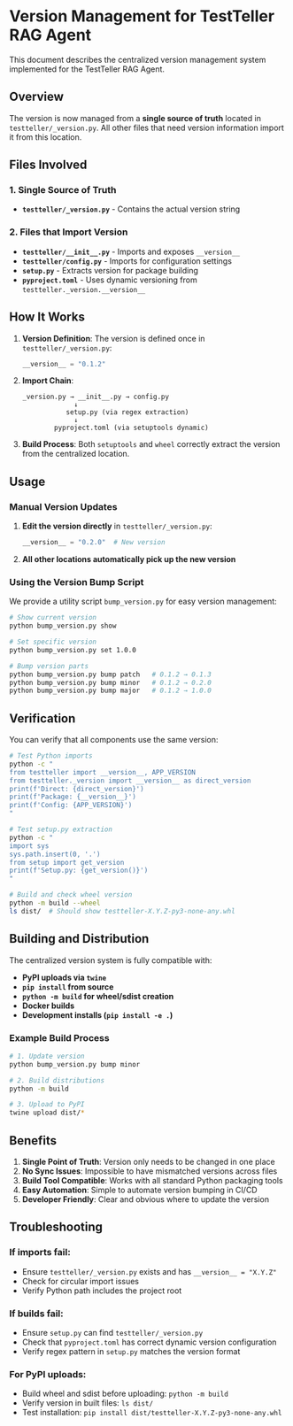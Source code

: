 # Version Management for TestTeller RAG Agent

This document describes the centralized version management system implemented for the TestTeller RAG Agent.

## Overview

The version is now managed from a **single source of truth** located in `testteller/_version.py`. All other files that need version information import it from this location.

## Files Involved

### 1. Single Source of Truth
- **`testteller/_version.py`** - Contains the actual version string

### 2. Files that Import Version
- **`testteller/__init__.py`** - Imports and exposes `__version__`
- **`testteller/config.py`** - Imports for configuration settings
- **`setup.py`** - Extracts version for package building
- **`pyproject.toml`** - Uses dynamic versioning from `testteller._version.__version__`

## How It Works

1. **Version Definition**: The version is defined once in `testteller/_version.py`:
   ```python
   __version__ = "0.1.2"
   ```

2. **Import Chain**:
   ```
   _version.py → __init__.py → config.py
                ↓
              setup.py (via regex extraction)
                ↓
           pyproject.toml (via setuptools dynamic)
   ```

3. **Build Process**: Both `setuptools` and `wheel` correctly extract the version from the centralized location.

## Usage

### Manual Version Updates

1. **Edit the version directly** in `testteller/_version.py`:
   ```python
   __version__ = "0.2.0"  # New version
   ```

2. **All other locations automatically pick up the new version**

### Using the Version Bump Script

We provide a utility script `bump_version.py` for easy version management:

```bash
# Show current version
python bump_version.py show

# Set specific version
python bump_version.py set 1.0.0

# Bump version parts
python bump_version.py bump patch   # 0.1.2 → 0.1.3
python bump_version.py bump minor   # 0.1.2 → 0.2.0
python bump_version.py bump major   # 0.1.2 → 1.0.0
```

## Verification

You can verify that all components use the same version:

```bash
# Test Python imports
python -c "
from testteller import __version__, APP_VERSION
from testteller._version import __version__ as direct_version
print(f'Direct: {direct_version}')
print(f'Package: {__version__}')
print(f'Config: {APP_VERSION}')
"

# Test setup.py extraction
python -c "
import sys
sys.path.insert(0, '.')
from setup import get_version
print(f'Setup.py: {get_version()}')
"

# Build and check wheel version
python -m build --wheel
ls dist/  # Should show testteller-X.Y.Z-py3-none-any.whl
```

## Building and Distribution

The centralized version system is fully compatible with:

- **PyPI uploads via `twine`**
- **`pip install` from source**
- **`python -m build` for wheel/sdist creation**
- **Docker builds**
- **Development installs (`pip install -e .`)**

### Example Build Process

```bash
# 1. Update version
python bump_version.py bump minor

# 2. Build distributions
python -m build

# 3. Upload to PyPI
twine upload dist/*
```

## Benefits

1. **Single Point of Truth**: Version only needs to be changed in one place
2. **No Sync Issues**: Impossible to have mismatched versions across files
3. **Build Tool Compatible**: Works with all standard Python packaging tools
4. **Easy Automation**: Simple to automate version bumping in CI/CD
5. **Developer Friendly**: Clear and obvious where to update the version

## Troubleshooting

### If imports fail:
- Ensure `testteller/_version.py` exists and has `__version__ = "X.Y.Z"`
- Check for circular import issues
- Verify Python path includes the project root

### If builds fail:
- Ensure `setup.py` can find `testteller/_version.py`
- Check that `pyproject.toml` has correct dynamic version configuration
- Verify regex pattern in `setup.py` matches the version format

### For PyPI uploads:
- Build wheel and sdist before uploading: `python -m build`
- Verify version in built files: `ls dist/`
- Test installation: `pip install dist/testteller-X.Y.Z-py3-none-any.whl` 